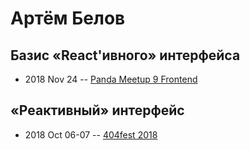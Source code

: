 # Артём Белов

## Базис «React&#39;ивного» интерфейса
- 2018 Nov 24 -- [Panda Meetup 9 Frontend](https://www.youtube.com/watch?v=gbmjVxb3qqo)    
## «Реактивный» интерфейс
- 2018 Oct 06-07 -- [404fest 2018](https://www.youtube.com/watch?v=z5sfHHr-EiY)    
